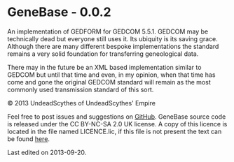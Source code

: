 # GeneBase - 0.0.2 #

An implementation of GEDFORM for GEDCOM 5.5.1. GEDCOM may be
technically dead but everyone still uses it. Its ubiquity is its saving grace.
Although there are many different bespoke implementations the standard remains
a very solid foundation for transferring geneological data.

There may in the future be an XML based implementation similar to GEDCOM but
until that time and even, in my opinion, when that time has come and gone the
original GEDCOM standard will remain as the most commonly used transmission
standard of this sort.

&copy; 2013 UndeadScythes of UndeadScythes' Empire

Feel free to post issues and suggestions on [GitHub](https://github.com/UndeadScythes/GEDCOMStd).
GeneBase source code is released under the CC BY-NC-SA 2.0 UK license.
A copy of this licence is located in the file named LICENCE.lic, if this file is
not present the text can be found [here](http://creativecommons.org/licenses/by-nc-sa/2.0/uk/legalcode).

Last edited on 2013-09-20.
